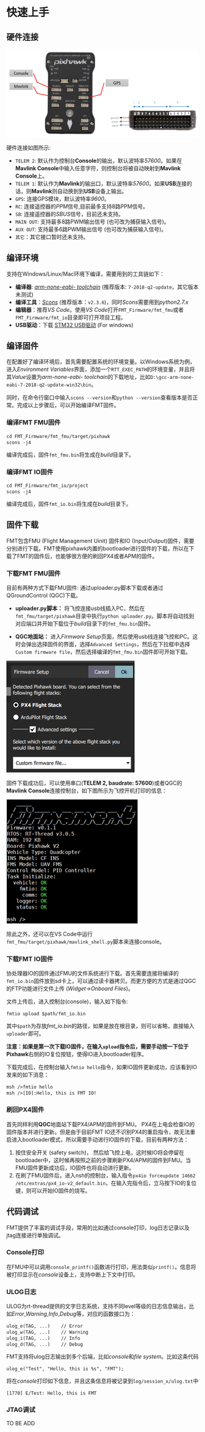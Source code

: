 # 快速上手

## 硬件连接
![hardware](img/hardware.png)

硬件连接如图所示:

- `TELEM 2`: 默认作为控制台**Console**的输出，默认波特率*57600*。如果在**Mavlink Console**中输入任意字符，则控制台将被自动映射到**Mavlink Console**上。
- `TELEM 1`: 默认作为**Mavlink**的输出口，默认波特率*57600*。如果**USB**连接的话，则**Mavlink**则自动换到到**USB**设备上输出。
- `GPS`: 连接GPS模块，默认波特率*9600*。
- `RC`: 连接遥控器的*PPM*信号,目前最多支持8路PPM信号。
- `SB`: 连接遥控器的*SBUS*信号，目前还未支持。
- `MAIN OUT`: 支持最多8路PWM输出信号 (也可改为捕获输入信号)。
- `AUX OUT`: 支持最多6路PWM输出信号 (也可改为捕获输入信号)。
- `其它`：其它接口暂时还未支持。

## 编译环境
支持在Windows/Linux/Mac环境下编译，需要用到的工具链如下：

- **编译器**: [*arm-none-eabi- toolchain*](https://developer.arm.com/tools-and-software/open-source-software/developer-tools/gnu-toolchain/gnu-rm/downloads) (推荐版本: `7-2018-q2-update`，其它版本未测试)
- **编译工具**：[*Scons*](https://sourceforge.net/projects/scons/files/scons/2.3.6/) (推荐版本：`v2.3.6`)，同时*Scons*需要用到*python2.7.x*
- **编辑器**：推荐*VS Code*。使用*VS Code*打开`FMT_Firmware/fmt_fmu`或者`FMT_Firmware/fmt_io`目录即可打开项目工程。
- **USB驱动**：下载 [STM32 USB驱动](https://www.st.com/en/development-tools/stsw-stm32102.html) (For windows)

## 编译固件
在配置好了编译环境后，首先需要配置系统的环境变量。以Windows系统为例，进入*Environment Variables*界面，添加一个`RTT_EXEC_PATH`的环境变量，并且将其*Value*设置为*arm-none-eabi- toolchain*的下载地址，比如`D:\gcc-arm-none-eabi-7-2018-q2-update-win32\bin`。

同时，在命令行窗口中输入`scons --version`和`python --version`查看版本是否正常。完成以上步骤后，可以开始编译FMT固件。

### 编译**FMT FMU**固件
```
cd FMT_Firmware/fmt_fmu/target/pixhawk
scons -j4
```
编译完成后，固件`fmt_fmu.bin`将生成在*build*目录下。

### 编译**FMT IO**固件
```
cd FMT_Firmware/fmt_io/project
scons -j4
```
编译完成后，固件`fmt_io.bin`将生成在*build*目录下。

## 固件下载
FMT包含FMU (Flight Management Uinit) 固件和IO (Input/Output)固件，需要分别进行下载。FMT使用pixhawk内置的bootloader进行固件的下载，所以在下载了FMT的固件后，也能够很方便的刷回PX4或者APM的固件。

### 下载FMT FMU固件
目前有两种方式下载FMU固件: 通过uploader.py脚本下载或者通过QGroundControl (QGC)下载。

- **uploader.py脚本：**
将飞控连接usb线插入PC，然后在`fmt_fmu/target/pixhawk`目录中执行`python uploader.py`。脚本将自动找到对应端口并开始下载位于*build*目录下的`fmt_fmu.bin`固件。

- **QGC地面站：**
进入*Firmware Setup*页面，然后使用usb线连接飞控和PC。这时会弹出选择固件的界面，选择`Advanced Settings`，然后在下拉框中选择`Custom firmware file`，然后选择编译的`fmt_fmu.bin`固件即可开始下载。

![qgc_download](img/qgc_download.png)

固件下载成功后，可以使用串口(**TELEM 2, baudrate: 57600**)或者QGC的**Mavlink Console**连接控制台，如下图所示为飞控开机打印的信息：

![console](img/console.png)

除此之外，还可以在VS Code中运行`fmt_fmu/target/pixhawk/mavlink_shell.py`脚本来连接console。

### 下载FMT IO固件
协处理器IO的固件通过FMU的文件系统进行下载。首先需要连接将编译的`fmt_io.bin`固件放到sd卡上，可以通过读卡器拷贝。而更方便的方式是通过QGC的FTP功能进行文件上传 (*Widget->Onboard Files*)。

文件上传后，进入控制台(console)，输入如下指令:
```
fmtio upload $path/fmt_io.bin
```
其中`$path`为存放*fmt_io.bin*的路径，如果是放在根目录，则可以省略，直接输入`uploader`即可。

**注意：**如果是第一次下载IO固件，在输入`upload`指令后，需要手动按一下位于**Pixhawk**右侧的IO复位按钮，使得IO进入bootloader程序。

下载完成后，在控制台输入`fmtio hello`指令，如果IO固件更新成功，应该看到IO发来的如下消息：

```shell
msh />fmtio hello
msh />[IO]:Hello, this is FMT IO!
```

### 刷回PX4固件
首先同样利用**QGC**地面站下载PX4/APM的固件到FMU。 PX4在上电会检查IO的固件版本并进行更新。但是由于目前FMT IO还不识别PX4的重启指令，故无法重启进入bootloader模式，所以需要手动进行IO固件的下载，目前有两种方法：

1. 按住安全开关 (safety switch)， 然后给飞控上电，这时候IO将会停留在bootloader中，这时候再按照之前的步骤刷新PX4/APM的固件到FMU。当FMU固件更新成功后，IO固件也将自动进行更新。
2. 在刷了FMU固件后，进入nsh的控制台，输入指令`px4io forceupdate 14662 /etc/extras/px4_io-v2_default.bin`，在输入完指令后，立马按下IO的复位键，则可以开始IO固件的烧写。

## 代码调试
FMT提供了丰富的调试手段，常用的比如通过console打印，log日志记录以及jtag连接进行单独调试。

### Console打印
在FMU中可以调用`console_printf()`函数进行打印，用法类似`printf()`。信息将被打印显示在*console*设备上，支持中断上下文中打印。

### ULOG日志
ULOG为rt-thread提供的文字日志系统，支持不同level等级的日志信息输出，比如*Error*,*Warning*,*Info*,*Debug*等，对应的函数接口为：
```
ulog_e(TAG, ...)	// Error
ulog_w(TAG, ...)	// Warning
ulog_i(TAG, ...)	// Info
ulog_d(TAG, ...)	// Debug
```
FMT支持将ulog日志输出到多个后端，比如*console*和*file system*。比如这条代码
```
ulog_e("Test", "Hello, this is %s", "FMT");
```
将在*console*打印如下信息，并且这条信息将被记录到`log/session_x/ulog.txt`中
```
[1770] E/Test: Hello, this is FMT
```

### JTAG调试
TO BE ADD